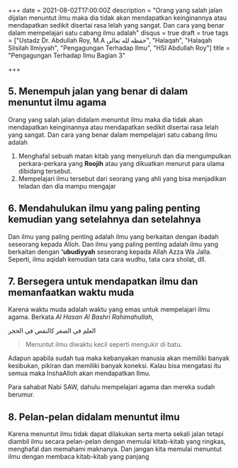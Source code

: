 +++
date = 2021-08-02T17:00:00Z
description = "Orang yang salah jalan dijalan menuntut ilmu maka dia tidak akan mendapatkan keinginannya atau mendapatkan sedikit disertai rasa lelah yang sangat. Dan cara yang benar dalam mempelajari satu cabang ilmu adalah"
disqus = true
draft = true
tags = ["Ustadz Dr. Abdullah Roy, M.A حفظه لله تعالى", "Halaqah", "Halaqah Silsilah Ilmiyyah", "Pengagungan Terhadap Ilmu", "HSI Abdullah Roy"]
title = "Pengagungan Terhadap Ilmu Bagian 3"

+++
## 5. Menempuh jalan yang benar di dalam menuntut ilmu agama

Orang yang salah jalan didalam menuntut ilmu maka dia tidak akan mendapatkan keinginannya atau mendapatkan sedikit disertai rasa lelah yang sangat. Dan cara yang benar dalam mempelajari satu cabang ilmu adalah

1. Menghafal sebuah matan kitab yang menyeluruh dan dia mengumpulkan perkara-perkara yang **Roojih** atau yang dikuatkan menurut para ulama dibidang tersebut.
2. Mempelajari ilmu tersebut dari seorang yang ahli yang bisa menjadikan teladan dan dia mampu mengajar

## 6. Mendahulukan ilmu yang paling penting kemudian yang setelahnya dan setelahnya

Dan ilmu yang paling penting adalah ilmu yang berkaitan dengan ibadah seseorang kepada Alloh. Dan ilmu yang paling penting adalah ilmu yang berkaitan dengan **'ubudiyyah** seseorang kepada Allah Azza Wa Jalla. Seperti, ilmu aqidah kemudian tata cara wudhu, tata cara sholat, dll.

## 7. Bersegera untuk mendapatkan ilmu dan memanfaatkan waktu muda

Karena waktu muda adalah waktu yang emas untuk mempelajari ilmu agama. Berkata _Al Hasan Al Bashri Rahimahullah,_

العلم في الصغر كالنقص في الحجر

> Menuntut ilmu diwaktu kecil seperti mengukir di batu.

Adapun apabila sudah tua maka kebanyakan manusia akan memiliki banyak kesibukan, pikiran dan memiliki banyak koneksi. Kalau bisa mengatasi itu semua maka InshaAlloh akan mendapatkan Ilmu.

Para sahabat Nabi SAW, dahulu mempelajari agama dan mereka sudah berumur.

## 8. Pelan-pelan didalam menuntut ilmu

Karena menuntut ilmu tidak dapat dilakukan serta merta sekali jalan tetapi diambil ilmu secara pelan-pelan dengan memulai kitab-kitab yang ringkas, menghafal dan memahami maknanya. Dan jangan kita memulai menuntut ilmu dengan membaca kitab-kitab yang panjang